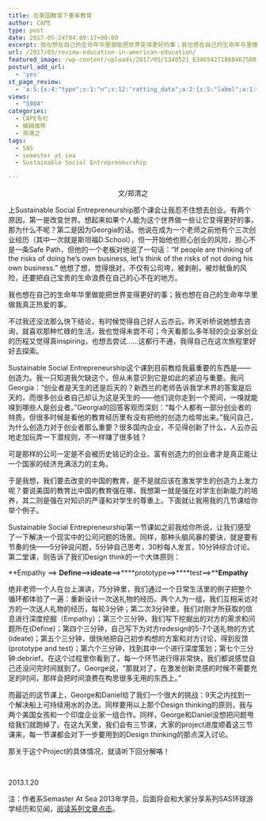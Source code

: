 ```yaml
---
title: 在美国教育下重审教育
author: CAPE
type: post
date: 2017-05-24T04:09:17+00:00
excerpt: 我也想在自己的生命年华里做能把世界变得更好的事；我也想在自己的生命年华里做我真正热爱的事。
url: /2017/05/review-education-in-american-education/
featured_image: /wp-content/uploads/2017/05/1340521_634654271868467500-1.jpg
posturl_add_url:
  - 'yes'
st_page_review:
  - 'a:5:{s:4:"type";s:1:"n";s:12:"ratting_data";a:2:{s:5:"label";a:1:{i:0;s:0:"";}s:5:"score";a:1:{i:0;s:1:"0";}}s:7:"postion";s:2:"tl";s:5:"title";s:0:"";s:11:"score_label";s:0:"";}'
views:
  - "5984"
categories:
  - CAPE专栏
  - 编辑推荐
  - 郑清之
tags:
  - SAS
  - semester at sea
  - Sustainable Social Entrepreneurship

---
```

<p style="text-align: center;">
  文/郑清之
</p>

上Sustainable Social Entrepreneurship那个课会让我忍不住想去创业。有两个原因，第一是改变世界。想起来如果个人能为这个世界做一些让它变得更好的事，那为什么不呢？第二是因为Georgia的话。他说在成为一个老师之前他有个三次创业经历（其中一次就是斯坦福D.School），但一开始他也担心创业的风险，担心不是一条Safe Path，但他的一个老板对他说了一句话：“If people are thinking of the risks of doing he’s own business, let’s think of the risks of not doing his own business.” 他想了想，觉得很对，不仅有公司垮，被剥削，被炒鱿鱼的风险，还要把自己宝贵的生命浪费在自己的心不在的地方。

我也想在自己的生命年华里做能把世界变得更好的事；我也想在自己的生命年华里做我真正热爱的事。

不过我还没法那么快下结论，有时候觉得自己好人云亦云。昨天听桥说她想去咨询，就喜欢那种忙碌的生活，我也觉得未尝不可；今天看那么多年轻的企业家创业的历程又觉得真inspiring，也想去尝试……这都行不通，我得自己在这次旅程里好好去探索。

Sustainable Social Entrepreneurship这个课到目前教给我最重要的东西是——创造力。我一只知道我欠缺这个，但从未意识到它是如此的紧迫与重要。我问Georgia：“创业者是天生的还是后天的？新西兰的老师告诉我学术界的答案是后天的，而很多创业者自己却认为这是天生的——他们说你走到一个房间，一嗅就能嗅到哪些人是创业者。”Georgia的回答客观而深刻：“每个人都有一部分创业者的特质，但很多时候是看他的教育经历里有没有把他的创造力给带出来。”我问自己，为什么创造力对于创业者那么重要？很多国内企业，不见得创新了什么，人云亦云地走加玩弄一下潜规则，不一样赚了很多钱？

可是那样的公司一定是不会被历史铭记的企业。富有创造力的创业者才是真正能让一个国家的经济充满活力的主角。

于是我想，我们要去改变的中国的教育，是不是就应该在激发学生的创造力上发力呢？要说美国的教育比中国的教育强在哪，我想第一就是强在对学生创新能力的培养，其二则是强在对知识的严谨和对学生的尊重上。下面就让我用我的几节课给你举个例子。

Sustainable Social Entrepreneurship第一节课如之前我给你所说，让我们感受了一下解决一个现实中的公司问题的场景。同样，那种头脑风暴的要诀，就是要有节奏的快——5分钟说问题，5分钟自己思考，30秒每人发言，10分钟综合讨论。第二堂课，则告诉了我们Design think的一个大体原则：

**Empathy ==> ****Define****==>****ideate****==>****prototype==>****test==>****Empathy**

绝非老师一个人在台上演讲，75分钟里，我们通过一个日常生活里的例子把整个循环都体验了一遍：重新设计一次送礼物的经历。两个人为一组，我们互相采访对方的一次送人礼物的经历，每轮3分钟；第二次3分钟里，我们对刚才所获取的信息进行深度挖掘（Empathy）；第三个三分钟，我们写下挖掘出的对方的需求和问题所在(Define)；第四个三分钟，自己写下为对方redesign的5-7个送礼物的方式(ideate)；第五个三分钟，很快地把自己初步构想的方案和对方讨论，得到反馈(prototype and test)；第六个三分钟，找到其中一个进行深度策划；第七个三分钟:debrief。在这个过程里你看到了，每一个环节进行得非常快，我们都说感觉自己还没问完时间就到了。George说，“那就对了，在激发创新灵感的时候不需要充足的时间，那样会把时间浪费在构思很多无用的东西上。”

而最近的这节课上，George和Daniel给了我们一个很大的挑战：9天之内找到一个解决船上可持续用水的办法。同样要用以上那个Design thinking的原则，我与两个美国女孩和一个印度企业家一组合作。同样，George和Daniel没想把问题甩给我们就跑掉了。在这九天里，我们会有三节课，大家的project进度顺着这三节课来，每一节课都会对下一步要用到的Design thinking的那点深入讨论。

那关于这个Project的具体情况，就请听下回分解咯！

&nbsp;

2013.1.20

注：作者系Semaster At Sea 2013年学员，后面将会和大家分享系列SAS环球游学经历和见闻，[阅读系列文章点击][1]。

 [1]: http://hicape.com/category/column/zhengqingzhi/